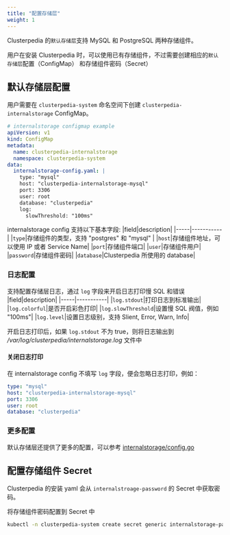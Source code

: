 ```yaml
---
title: "配置存储层"
weight: 1
---
```

Clusterpedia 的`默认存储层`支持 MySQL 和 PostgreSQL 两种存储组件。

用户在安装 Clusterpedia 时，可以使用已有存储组件，不过需要创建相应的`默认存储层`配置（ConfigMap） 和存储组件密码（Secret）

## 默认存储层配置
用户需要在 `clusterpedia-system` 命名空间下创建 `clusterpedia-internalstorage` ConfigMap。
```yaml
# internalstorage configmap example
apiVersion: v1
kind: ConfigMap
metadata:
  name: clusterpedia-internalstorage
  namespace: clusterpedia-system
data:
  internalstorage-config.yaml: |
    type: "mysql"
    host: "clusterpedia-internalstorage-mysql"
    port: 3306
    user: root
    database: "clusterpedia"
    log:
      slowThreshold: "100ms"
```

internalstorage config 支持以下基本字段:
|field|description|
|-----|-----------|
|`type`|存储组件的类型，支持 "postgres" 和 "mysql" |
|`host`|存储组件地址，可以使用 IP 或者 Service Name|
|`port`|存储组件端口|
|`user`|存储组件用户|
|`password`|存储组件密码|
|`database`|Clusterpedia 所使用的 database|

### 日志配置
支持配置存储层日志，通过 `log` 字段来开启日志打印慢 SQL 和错误
|field|description|
|-----|-----------|
|`log.stdout`|打印日志到标准输出|
|`log.colorful`|是否开启彩色打印|
|`log.slowThreshold`|设置慢 SQL 阀值，例如 "100ms"|
|`log.level`|设置日志级别，支持 Slient, Error, Warn, Info|

开启日志打印后，如果 `log.stdout` 不为 true，则将日志输出到 */var/log/clusterpedia/internalstorage.log* 文件中

#### 关闭日志打印
在 internalstorage config 不填写 `log` 字段，便会忽略日志打印，例如：
```yaml
type: "mysql"
host: "clusterpedia-internalstorage-mysql"
port: 3306
user: root
database: "clusterpedia"
```

### 更多配置
默认存储层还提供了更多的配置，可以参考 [internalstorage/config.go](https://github.com/clusterpedia-io/clusterpedia/blob/main/pkg/storage/internalstorage/config.go)

## 配置存储组件 Secret
Clusterpedia 的安装 yaml 会从 `internalstroage-password` 的 Secret 中获取密码。

将存储组件密码配置到 Secret 中
```bash
kubectl -n clusterpedia-system create secret generic internalstorage-password --from-literal=password=dangerous0
```
